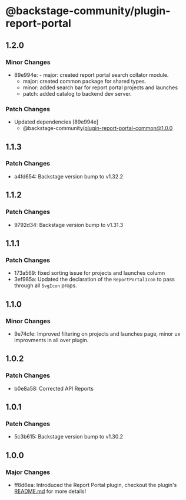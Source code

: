 # @backstage-community/plugin-report-portal

## 1.2.0

### Minor Changes

- 89e994e: - major: created report portal search collator module.
  - major: created common package for shared types.
  - minor: added search bar for report portal projects and launches
  - patch: added catalog to backend dev server.

### Patch Changes

- Updated dependencies [89e994e]
  - @backstage-community/plugin-report-portal-common@1.0.0

## 1.1.3

### Patch Changes

- a4fd654: Backstage version bump to v1.32.2

## 1.1.2

### Patch Changes

- 9792d34: Backstage version bump to v1.31.3

## 1.1.1

### Patch Changes

- 173a569: fixed sorting issue for projects and launches column
- 3ef985a: Updated the declaration of the `ReportPortalIcon` to pass through all `SvgIcon` props.

## 1.1.0

### Minor Changes

- 9e74cfe: Improved filtering on projects and launches page, minor ux improvments in all over plugin.

## 1.0.2

### Patch Changes

- b0e8a58: Corrected API Reports

## 1.0.1

### Patch Changes

- 5c3b615: Backstage version bump to v1.30.2

## 1.0.0

### Major Changes

- ff8d6ea: Introduced the Report Portal plugin, checkout the plugin's [README.md](https://github.com/backstage/community-plugins/tree/main/workspaces/report-portal/plugins/report-portal) for more details!
